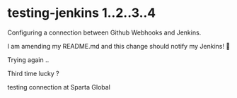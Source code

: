# testing-jenkins 1..2..3..4

Configuring a connection between Github Webhooks and Jenkins.

I am amending my README.md and this change should notify my Jenkins! :taco:

Trying again ..

Third time lucky ?

testing connection at Sparta Global
